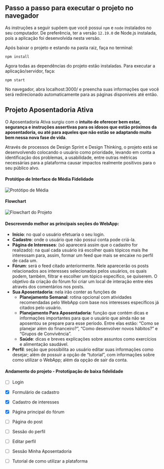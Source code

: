 ## Passo a passo para executar o projeto no navegador

As instruções a seguir supõem que você possui ```npm``` e ```node``` instalados no seu computador. De preferência, ter a versão ```12.19.0``` de Node.js instalada, pois a aplicação foi desenvolvida nesta versão.  

Após baixar o projeto e estando na pasta raiz, faça no terminal: 
```
npm install
```
Agora todas as dependências do projeto estão instaladas. Para executar a aplicação/servidor, faça:
```
npm start
```
No navegador, abra localhost:3000/ e preencha suas informações que você será redirecionado automaticamente para as páginas disponíveis até então.


## Projeto Aposentadoria Ativa

O Aposentadoria Ativa surgiu com o **intuito de oferecer bem estar, segurança e instruções assertivas para os idosos que estão próximos da aposentadoria, ou até para aqueles que não estão se adaptando muito bem nessa nova fase de vida**. 

Através de processos de Design Sprint e Design Thinking, o projeto está se desenvolvendo colocando o usuário como prioridade, levando em conta a identificação dos problemas, a usabilidade, entre outras métricas necessárias para a plataforma causar impactos realmente positivos para o seu público alvo.

#### Protótipo de Interface de Média Fidelidade
![Protótipo de Média](https://media.discordapp.net/attachments/745326837449621534/771374936140939274/Frame_1_2.png?width=767&height=458)

#### Flowchart
![Flowchart do Projeto](https://i.ibb.co/68mxZq2/Arquivos-SR2-1.png)

#### Descrevendo melhor as principais seções do WebApp: 
- **Início**: no qual o usuário efetuaria o seu login. 
- **Cadastro**:  onde o usuário que não possui conta pode criá-la.
- **Página de Interesses**: (só aparecerá assim que o cadastro for realizado): na qual cada usuário irá escolher quais tópicos mais lhe interessam para, assim, formar um feed que mais se encaixe no perfil de cada um.
- **Fórum**: será o feed citado anteriormente. Nele aparecerão os posts relacionados aos interesses selecionados pelos usuários, os quais podem, também, filtrar e escolher um tópico específico, se quiserem. O objetivo da criação do fórum foi criar um local de interação entre eles através dos comentários nos posts. 
- **Sua Aposentadoria**: nela irão conter as funções de
  - **Planejamento Semanal**: rotina opcional com atividades recomendadas pelo WebApp com base nos interesses específicos já citados pelo usuário.
  - **Planejamento Para Aposentadoria**: função que contém dicas e informações importantes para que o usuário que ainda não se aposentou se prepare para esse período. Entre elas estão: “Como se planejar além do financeiro?”, “Como desenvolver novos hábitos?” e “Grupos de Convivência”.
  - **Saúde**: dicas e breves explicações sobre assuntos como exercícios e alimentação saudável. 
- **Perfil**: seção que possibilita ao usuário editar suas informações como desejar; além de possuir a opção de “tutorial”, com informações sobre como utilizar o WebApp; além da opção de sair da conta.


#### Andamento do projeto - Prototipação de baixa fidelidade



- [ ] Login
- [x] Formulário de cadastro
- [x] Cadastro de interesses
- [x] Página principal do fórum
- [ ] Página do post
- [ ] Sessão do perfil
- [ ] Editar perfil
- [ ] Sessão Minha Aposentadoria
- [ ] Tutorial de como utilizar a plataforma

